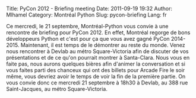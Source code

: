 Title: PyCon 2012 - Briefing meeting
Date: 2011-09-19 19:32
Author: Mlhamel
Category: Montréal Python
Slug: pycon-briefing
Lang: fr

Ce mercredi, le 21 septembre, Montréal-Python vous convie à une
rencontre de briefing pour PyCon 2012. En effet, Montréal regorge de
bons développeurs Python et c'est pour ça que vous avez gagné PyCon
2014-2015. Maintenant, il est temps de le démontrer au reste du monde.
Venez nous rencontrer à Devlab au métro Square-Victoria afin de discuter
de vos présentations et de ce qu'on pourrait montrer à Santa-Clara. Nous
vous en faite pas, nous aurons quelques bières afin d'animer la
conversation et si vous faites parti des chanceux qui ont des billets
pour Arcade Fire le soir même, vous devriez avoir le temps de voir la
fin de la première partie. On vous convie donc ce mercredi 21 septembre
à 18h30 à Devlab, au 388 rue Saint-Jacques, au métro Square-Victoria.  
